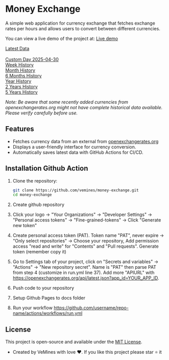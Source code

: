 # Money Exchange

A simple web application for currency exchange that fetches exchange rates per hours and allows users to convert between different currencies.

You can view a live demo of the project at: [Live demo](https://vemines.github.io/money-exchange)

[Latest Data](https://raw.githubusercontent.com/vemines/money-exchange/main/latest/data.json) <br> <br>
[Custom Day 2025-04-30](https://raw.githubusercontent.com/vemines/money-exchange/main/data/2025-04-30.json)<br>
[Week History](https://raw.githubusercontent.com/vemines/money-exchange/main/history/week.json)<br>
[Month History](https://raw.githubusercontent.com/vemines/money-exchange/main/history/month.json)<br>
[6 Months History](https://raw.githubusercontent.com/vemines/money-exchange/main/history/6m.json)<br>
[Year History](https://raw.githubusercontent.com/vemines/money-exchange/main/history/year.json)<br>
[2 Years History](https://raw.githubusercontent.com/vemines/money-exchange/main/history/2y.json)<br>
[5 Years History](https://raw.githubusercontent.com/vemines/money-exchange/main/history/5y.json)<br>

_Note: Be aware that some recently added currencies from openexchangerates.org might not have complete historical data available. Please verify carefully before use._

## Features

- Fetches currency data from an external from [openexchangerates.org](openexchangerates.org)
- Displays a user-friendly interface for currency conversion.
- Automatically saves latest data with GitHub Actions for CI/CD.

## Installation Github Action

1. Clone the repository:

   ```bash
   git clone https://github.com/vemines/money-exchange.git
   cd money-exchange
   ```

2. Create github repository

3. Click your logo -> "Your Organizations" -> "Developer Settings" -> "Personal access tokens" -> "Fine-grained-tokens" -> Click "Generate new token"

4. Create personal access token (PAT). Token name "PAT", never expire -> "Only select repositories" -> Choose your repository, Add permission access "read and write" for "Contents" and "Pull requests". Generate token (remember copy it)

5. Go to Settings tab of your project, click on "Secrets and variables" -> "Actions" -> "New repository secret". Name is "PAT" then parse PAT from step 4 (customize in run.yml line 37). Add more "APIURL" with https://openexchangerates.org/api/latest.json?app_id=YOUR_APP_ID.

6. Push code to your repository

7. Setup Github Pages to docs folder

8. Run your workflow https://github.com/username/repo-name/actions/workflows/run.yml

## License

This project is open-source and available under the [MIT License](LICENSE).

- Created by VeMines with love ❤️. If you like this project please star ⭐ it

